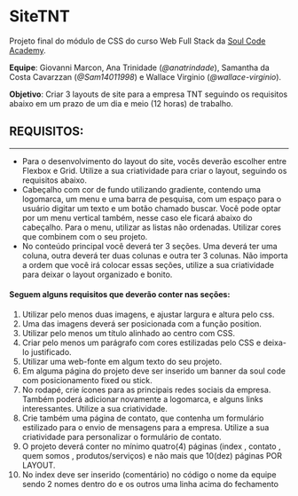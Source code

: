 # SiteTNT

Projeto final do módulo de CSS do curso Web Full Stack da [Soul Code Academy](https://soulcodeacademy.org/).

**Equipe**: Giovanni Marcon, Ana Trinidade (_@anatrindade_), Samantha da Costa Cavarzzan (_@Sam14011998_) e Wallace Virginio (_@wallace-virginio_).

**Objetivo**: Criar 3 layouts de site para a empresa TNT seguindo os requisitos abaixo em um prazo de um dia e meio (12 horas) de trabalho.

## REQUISITOS:

---

- Para o desenvolvimento do layout do site, vocês deverão escolher entre Flexbox e Grid. Utilize a sua criatividade para criar o layout, seguindo os requisitos abaixo.
- Cabeçalho com cor de fundo utilizando gradiente, contendo uma logomarca, um menu e uma barra de pesquisa, com um espaço para o usuário digitar um texto e um botão chamado buscar. Você pode optar por um menu vertical também, nesse caso ele ficará abaixo do cabeçalho. Para o menu, utilizar as listas não ordenadas. Utilizar cores que combinem com o seu projeto.
- No conteúdo principal você deverá ter 3 seções. Uma deverá ter uma coluna, outra deverá ter duas colunas e outra ter 3 colunas. Não importa a ordem que você irá colocar essas seções, utilize a sua criatividade para deixar o layout organizado e bonito.

#### Seguem alguns requisitos que deverão conter nas seções:

1. Utilizar pelo menos duas imagens, e ajustar largura e altura pelo css.
2. Uma das imagens deverá ser posicionada com a função position.
3. Utilizar pelo menos um título alinhado ao centro com CSS.
4. Criar pelo menos um parágrafo com cores estilizadas pelo CSS e deixa-lo justificado.
5. Utilizar uma web-fonte em algum texto do seu projeto.
6. Em alguma página do projeto deve ser inserido um banner da soul code com posicionamento fixed ou stick.
7. No rodapé, crie ícones para as principais redes sociais da empresa. Também poderá adicionar novamente a logomarca, e alguns links interessantes. Utilize a sua criatividade.
8. Crie também uma página de contato, que contenha um formulário estilizado para o envio de mensagens para a empresa. Utilize a sua criatividade para personalizar o formulário de contato.
9. O projeto deverá conter no mínimo quatro(4) páginas (index , contato , quem somos , produtos/serviços) e não mais que 10(dez) páginas POR LAYOUT.
10. No index deve ser inserido (comentário) no código o nome da equipe sendo 2 nomes dentro do <head> e os outros uma linha acima do fechamento </html>

